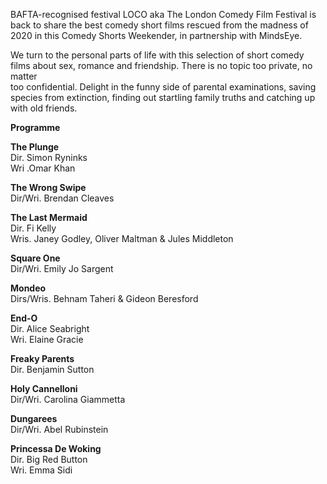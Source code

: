 

BAFTA-recognised festival LOCO aka The London Comedy Film Festival is back to share the best comedy short films rescued from the madness of 2020 in this Comedy Shorts Weekender, in partnership with MindsEye.

We turn to the personal parts of life with this selection of short comedy films about sex, romance and friendship. There is no topic too private, no matter  
too confidential. Delight in the funny side of parental examinations, saving species from extinction, finding out startling family truths and catching up with old friends.

**Programme**

**The Plunge**  
Dir. Simon Ryninks  
Wri .Omar Khan

**The Wrong Swipe**  
Dir/Wri. Brendan Cleaves

**The Last Mermaid**  
Dir. Fi Kelly  
Wris. Janey Godley, Oliver Maltman & Jules Middleton

**Square One**  
Dir/Wri. Emily Jo Sargent

**Mondeo**  
Dirs/Wris. Behnam Taheri & Gideon Beresford

**End-O**  
Dir. Alice Seabright  
Wri. Elaine Gracie

**Freaky Parents**  
Dir. Benjamin Sutton

**Holy Cannelloni**  
Dir/Wri. Carolina Giammetta

**Dungarees**  
Dir/Wri. Abel Rubinstein

**Princessa De Woking**  
Dir. Big Red Button  
Wri. Emma Sidi
<!--stackedit_data:
eyJoaXN0b3J5IjpbNTk1MzEyOTE0XX0=
-->
